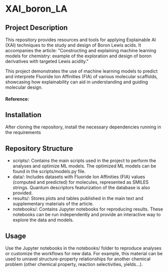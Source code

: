 # XAI_boron_LA

## Project Description
This repository provides resources and tools for applying Explainable AI (XAI) techniques to the study and design of Boron Lewis acids. It accompanies the article:
"Constructing and explaining machine learning models for chemistry: example of the exploration and design of boron derivatives with targeted Lewis acidity."

This project demonstrates the use of machine learning models to predict and interprete Fluoride Ion Affinities (FIA) of various molecular scaffolds, showcasing how explainability can aid in understanding and guiding molecular design.

#### Reference:

## Installation
After cloning the repository, install the necessary dependencies running in the requirements

## Repository Structure
- scripts/: Contains the main scripts used in the project to perform the analyses and optimize ML models. The optimized ML models can be found in the scripts/models.py file.
- data/: Includes datasets with Fluoride Ion Affinities (FIA) values (computed and predicted) for molecules, represented as SMILES strings. Quantum descriptors featurization of the database is also provided.
- results/: Stores plots and tables published in the main text and supplementary materials of the article.
- notebooks/: Contains Jupyter notebooks for reproducing results. These notebooks can be run independently and provide an interactive way to explore the data and models.


## Usage
Use the Jupyter notebooks in the notebooks/ folder to reproduce analyses or customize the workflows for new data. For example, this material can be used to unravel structure-property relationships for another chemical problem (other chemical property, reaction selectivities, yields...).


